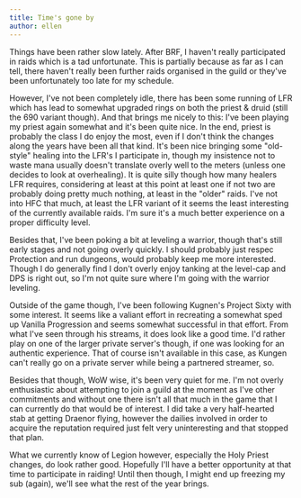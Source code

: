 ```yaml
---
title: Time's gone by
author: ellen
---
```

Things have been rather slow lately. After BRF, I haven't really participated in raids which is a tad unfortunate. This is partially because as far as I can tell, there haven't really been further raids organised in the guild or they've been unfortunately too late for my schedule.

However, I've not been completely idle, there has been some running of LFR which has lead to somewhat upgraded rings on both the priest & druid (still the 690 variant though). And that brings me nicely to this: I've been playing my priest again somewhat and it's been quite nice. In the end, priest is probably the class I do enjoy the most, even if I don't think the changes along the years have been all that kind. It's been nice bringing some "old-style" healing into the LFR's I participate in, though my insistence not to waste mana usually doesn't translate overly well to the meters (unless one decides to look at overhealing). It is quite silly though how many healers LFR requires, considering at least at this point at least one if not two are probably doing pretty much nothing, at least in the "older" raids. I've not into HFC that much, at least the LFR variant of it seems the least interesting of the currently available raids. I'm sure it's a much better experience on a proper difficulty level.

Besides that, I've been poking a bit at leveling a warrior, though that's still early stages and not going overly quickly. I should probably just respec Protection and run dungeons, would probably keep me more interested. Though I do generally find I don't overly enjoy tanking at the level-cap and DPS is right out, so I'm not quite sure where I'm going with the warrior leveling.

Outside of the game though, I've been following Kugnen's Project Sixty with some interest. It seems like a valiant effort in recreating a somewhat sped up Vanilla Progression and seems somewhat successful in that effort. From what I've seen through his streams, it does look like a good time. I'd rather play on one of the larger private server's though, if one was looking for an authentic experience. That of course isn't available in this case, as Kungen can't really go on a private server while being a partnered streamer, so.

Besides that though, WoW wise, it's been very quiet for me. I'm not overly enthusiastic about attempting to join a guild at the moment as I've other commitments and without one there isn't all that much in the game that I can currently do that would be of interest. I did take a very half-hearted stab at getting Draenor flying, however the dailies involved in order to acquire the reputation required just felt very uninteresting and that stopped that plan.

What we currently know of Legion however, especially the Holy Priest changes, do look rather good. Hopefully I'll have a better opportunity at that time to participate in raiding! Until then though, I might end up freezing my sub (again), we'll see what the rest of the year brings.
